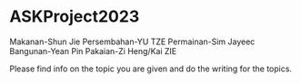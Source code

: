 # ASKProject2023
Makanan-Shun Jie
Persembahan-YU TZE
Permainan-Sim Jayeec
Bangunan-Yean Pin
Pakaian-Zi Heng/Kai ZIE

Please find info on the topic you are given and do the writing for the topics.

